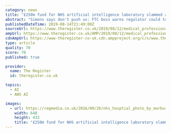 ```yaml
---
category: news
title: "£250m fund for NHS artificial intelligence laboratory slammed as tech for tech's sake"
abstract: "Simons says don't push us: FTC boss warns regulator could totally break up big tech companies if it wanted UK health secretary Matt Hancock has been accused of being \"obsessed by technology\" for its own sake following the UK government's vague announcement ..."
publishedDateTime: 2019-08-14T21:49:00Z
sourceUrl: https://www.theregister.co.uk/2019/08/12/medical_professionals_pour_cold_water_on_gov_250m_ai_plan/
ampUrl: https://www.theregister.co.uk/AMP/2019/08/12/medical_professionals_pour_cold_water_on_gov_250m_ai_plan/
cdnAmpUrl: https://www-theregister-co-uk.cdn.ampproject.org/c/s/www.theregister.co.uk/AMP/2019/08/12/medical_professionals_pour_cold_water_on_gov_250m_ai_plan/
type: article
quality: 70
score: 70
published: true

provider:
  name: The Register
  id: theregister.co.uk

topics:
  - AI
  - AWS AI

images:
  - url: https://regmedia.co.uk/2016/09/26/nhs_hosptial_photo_by_marbury_via_shutterstock.jpg
    width: 648
    height: 433
    title: "£250m fund for NHS artificial intelligence laboratory slammed as tech for tech's sake"
---
```

